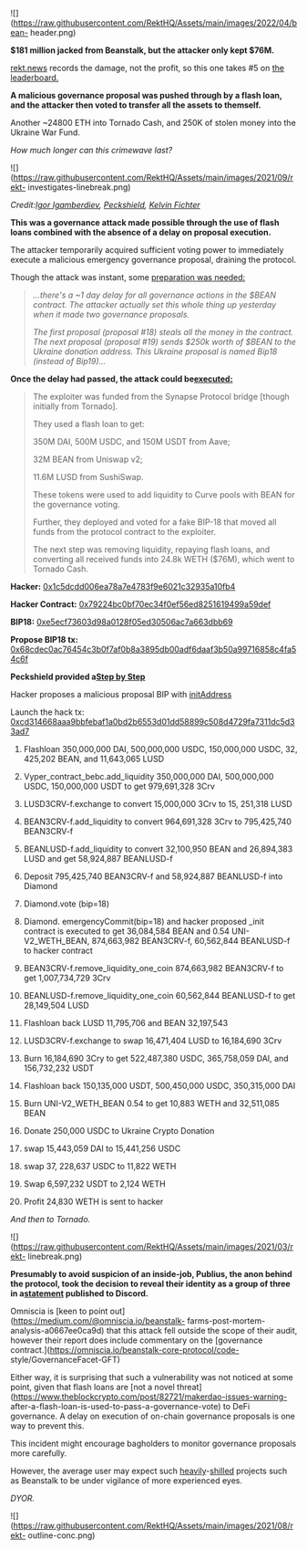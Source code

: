 ![](https://raw.githubusercontent.com/RektHQ/Assets/main/images/2022/04/bean-
header.png)

**$181 million jacked from Beanstalk, but the attacker only kept $76M.**

[rekt.news](https://rekt.news/) records the damage, not the profit, so this
one takes #5 on [the leaderboard.](https://rekt.news/leaderboard/)

 **A malicious governance proposal was pushed through by a flash loan, and the
attacker then voted to transfer all the assets to themself.**

Another ~24800 ETH into Tornado Cash, and 250K of stolen money into the
Ukraine War Fund.

 _How much longer can this crimewave last?_

![](https://raw.githubusercontent.com/RektHQ/Assets/main/images/2021/09/rekt-
investigates-linebreak.png)

 _Credit:[Igor
Igamberdiev](https://twitter.com/FrankResearcher/status/1515693895887294466),
[Peckshield](https://twitter.com/peckshield/status/1515692144190648322?s=20&t=3UTlCZ7ksEn7DFljKsaNFg),
[Kelvin
Fichter](https://twitter.com/kelvinfichter/status/1515735717305008138)_

 **This was a governance attack made possible through the use of flash loans
combined with the absence of a delay on proposal execution.**

The attacker temporarily acquired sufficient voting power to immediately
execute a malicious emergency governance proposal, draining the protocol.

Though the attack was instant, some [preparation was
needed:](https://twitter.com/kelvinfichter/status/1515735717305008138)

>  _…there's a ~1 day delay for _all_ governance actions in the $BEAN
> contract. The attacker actually set this whole thing up yesterday when it
> made two governance proposals._
>
>  _The first proposal (proposal #18) steals all the money in the contract.
> The next proposal (proposal #19) sends $250k worth of $BEAN to the Ukraine
> donation address. This Ukraine proposal is _named_ Bip18 (instead of
> Bip19)..._

 **Once the delay had passed, the attack could
be[executed:](https://twitter.com/FrankResearcher/status/1515693895887294466)**

> The exploiter was funded from the Synapse Protocol bridge [though initially
> from Tornado].
>
> They used a flash loan to get:
>
> 350M DAI, 500M USDC, and 150M USDT from Aave;
>
> 32M BEAN from Uniswap v2;
>
> 11.6M LUSD from SushiSwap.
>
> These tokens were used to add liquidity to Curve pools with BEAN for the
> governance voting.
>
> Further, they deployed and voted for a fake BIP-18 that moved all funds from
> the protocol contract to the exploiter.
>
> The next step was removing liquidity, repaying flash loans, and converting
> all received funds into 24.8k WETH ($76M), which went to Tornado Cash.

 **Hacker:**
[0x1c5dcdd006ea78a7e4783f9e6021c32935a10fb4](https://etherscan.io/address/0x1c5dcdd006ea78a7e4783f9e6021c32935a10fb4)

 **Hacker Contract:**
[0x79224bc0bf70ec34f0ef56ed8251619499a59def](https://etherscan.io/address/0x79224bc0bf70ec34f0ef56ed8251619499a59def)

 **BIP18:**
[0xe5ecf73603d98a0128f05ed30506ac7a663dbb69](https://etherscan.io/address/0xe5ecf73603d98a0128f05ed30506ac7a663dbb69)

 **Propose BIP18 tx:**
[0x68cdec0ac76454c3b0f7af0b8a3895db00adf6daaf3b50a99716858c4fa54c6f](https://etherscan.io/tx/0x68cdec0ac76454c3b0f7af0b8a3895db00adf6daaf3b50a99716858c4fa54c6f)

 **Peckshield provided a[Step by
Step](https://twitter.com/peckshield/status/1515692144190648322)**

Hacker proposes a malicious proposal BIP with
[initAddress](https://etherscan.io/address/0xe5ecf73603d98a0128f05ed30506ac7a663dbb69)

Launch the hack tx:
[0xcd314668aaa9bbfebaf1a0bd2b6553d01dd58899c508d4729fa7311dc5d33ad7](https://etherscan.io/tx/0xcd314668aaa9bbfebaf1a0bd2b6553d01dd58899c508d4729fa7311dc5d33ad7)

  1. Flashloan 350,000,000 DAI, 500,000,000 USDC, 150,000,000 USDC, 32, 425,202 BEAN, and 11,643,065 LUSD

  2. Vyper_contract_bebc.add_liquidity 350,000,000 DAI, 500,000,000 USDC, 150,000,000 USDT to get 979,691,328 3Crv

  3. LUSD3CRV-f.exchange to convert 15,000,000 3Crv to 15, 251,318 LUSD

  4. BEAN3CRV-f.add_liquidity to convert 964,691,328 3Crv to 795,425,740 BEAN3CRV-f

  5. BEANLUSD-f.add_liquidity to convert 32,100,950 BEAN and 26,894,383 LUSD and get 58,924,887 BEANLUSD-f

  6. Deposit 795,425,740 BEAN3CRV-f and 58,924,887 BEANLUSD-f into Diamond

  7. Diamond.vote (bip=18)

  8. Diamond. emergencyCommit(bip=18) and hacker proposed _init contract is executed to get 36,084,584 BEAN and 0.54 UNI-V2_WETH_BEAN, 874,663,982 BEAN3CRV-f, 60,562,844 BEANLUSD-f to hacker contract

  9. BEAN3CRV-f.remove_liquidity_one_coin 874,663,982 BEAN3CRV-f to get 1,007,734,729 3Crv

  10. BEANLUSD-f.remove_liquidity_one_coin 60,562,844 BEANLUSD-f to get 28,149,504 LUSD

  11. Flashloan back LUSD 11,795,706 and BEAN 32,197,543

  12. LUSD3CRV-f.exchange to swap 16,471,404 LUSD to 16,184,690 3Crv

  13. Burn 16,184,690 3Cry to get 522,487,380 USDC, 365,758,059 DAI, and 156,732,232 USDT

  14. Flashloan back 150,135,000 USDT, 500,450,000 USDC, 350,315,000 DAI

  15. Burn UNI-V2_WETH_BEAN 0.54 to get 10,883 WETH and 32,511,085 BEAN

  16. Donate 250,000 USDC to Ukraine Crypto Donation

  17. swap 15,443,059 DAI to 15,441,256 USDC

  18. swap 37, 228,637 USDC to 11,822 WETH

  19. Swap 6,597,232 USDT to 2,124 WETH

  20. Profit 24,830 WETH is sent to hacker

 _And then to Tornado._

![](https://raw.githubusercontent.com/RektHQ/Assets/main/images/2021/03/rekt-
linebreak.png)

 **Presumably to avoid suspicion of an inside-job, Publius, the anon behind
the protocol, took the decision to reveal their identity as a group of three
in
a[statement](https://discord.com/channels/880413392916054098/880500642546851850/965496314244775976)
published to Discord.**

Omniscia is [keen to point out](https://medium.com/@omniscia.io/beanstalk-
farms-post-mortem-analysis-a0667ee0ca9d) that this attack fell outside the
scope of their audit, however their report does include commentary on the
[governance contract.](https://omniscia.io/beanstalk-core-protocol/code-
style/GovernanceFacet-GFT)

Either way, it is surprising that such a vulnerability was not noticed at some
point, given that flash loans are [not a novel
threat](https://www.theblockcrypto.com/post/82721/makerdao-issues-warning-
after-a-flash-loan-is-used-to-pass-a-governance-vote) to DeFi governance. A
delay on execution of on-chain governance proposals is one way to prevent
this.

This incident might encourage bagholders to monitor governance proposals more
carefully.

However, the average user may expect such
[heavily](https://twitter.com/phtevenstrong/status/1515682798031548417)-[shilled](https://twitter.com/DegenSpartan/status/1515693260546920452?s=20&t=hvmqaVrw6bEMLuOIufPXrQ)
projects such as Beanstalk to be under vigilance of more experienced eyes.

 _DYOR._

![](https://raw.githubusercontent.com/RektHQ/Assets/main/images/2021/08/rekt-
outline-conc.png)


